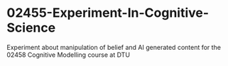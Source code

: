 # 02455-Experiment-In-Cognitive-Science
Experiment about manipulation of belief and AI generated content for the 02458 Cognitive Modelling course at DTU
